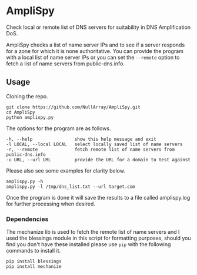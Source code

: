 # AmpliSpy
Check local or remote list of DNS servers for suitability in DNS Amplification DoS.

AmpliSpy checks a list of name server IPs and to see if a server responds for a zone for which it is none authoritative. You can provide the program with a local list of name server IPs or you can set the `--remote` option to fetch a list of name servers from public-dns.info.

## Usage

Cloning the repo.

```
git clone https://github.com/NullArray/AmpliSpy.git
cd AmpliSpy
python amplispy.py
```
The options for the program are as follows.

```
-h, --help                show this help message and exit
-l LOCAL, --local LOCAL   select locally saved list of name servers
-r, --remote              fetch remote list of name servers from public-dns.info
-u URL, --url URL         provide the URL for a domain to test against
```

Please also see some examples for clarity below.

```
amplispy.py -h
amplispy.py -l /tmp/dns_list.txt --url target.com 
```

Once the program is done it will save the results to a file called amplispy.log for further processing when desired.

### Dependencies

The mechanize lib is used to fetch the remote list of name servers and I used the blessings module in this script for formatting purposes, should you find you don't have these installed please use `pip` with the following commands to install it.

```
pip install blessings
pip install mechanize
```
